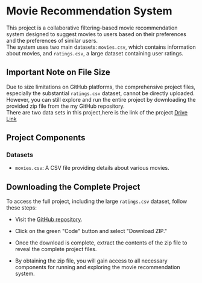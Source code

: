 # Movie Recommendation System

This project is a collaborative filtering-based movie recommendation system designed to suggest movies to users based on their preferences and the preferences of similar users.<br>
The system uses two main datasets: `movies.csv`, which contains information about movies, and `ratings.csv`, a large dataset containing user ratings.

## Important Note on File Size

Due to size limitations on GitHub platforms, the comprehensive project files, especially the substantial `ratings.csv` dataset, cannot be directly uploaded.<br>
However, you can still explore and run the entire project by downloading the provided zip file from the my GitHub repository.<br>
There are two data sets in this project,here is the link of the project <a href="[https://www.google.com/](https://drive.google.com/drive/folders/1BpqHRAKDBXnxlSr3ARi781ARYXXwDBgj?usp=sharing)" target="_blank">Drive Link</a>

## Project Components

### Datasets
- `movies.csv`: A CSV file providing details about various movies.




## Downloading the Complete Project

To access the full project, including the large `ratings.csv` dataset, follow these steps:

- Visit the [GitHub repository]([https://github.com/your-username/movie-recommendation-system](https://github.com/khanmahmood1/Movie-Recommendation.git)).

- Click on the green "Code" button and select "Download ZIP."

- Once the download is complete, extract the contents of the zip file to reveal the complete project files.

- By obtaining the zip file, you will gain access to all necessary components for running and exploring the movie recommendation system.
